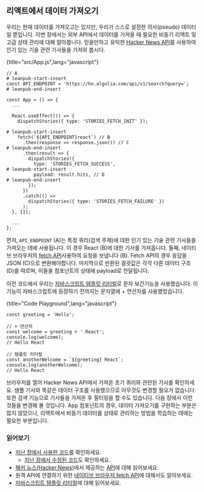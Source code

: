 ## 리액트에서 데이터 가져오기

우리는 현재 데이터를 가져오고는 있지만, 우리가 스스로 설정한 의사(pseudo) 데이터일 뿐입니다. 이번 장에서는 외부 API에서 데이터를 가져올 때 필요한 비동기 리액트 및 고급 상태 관리에 대해 알아봅니다. 믿을만하고 유익한 [Hacker News API](https://hn.algolia.com/api)를 사용하여 인기 있는 기술 관련 기사들을 가져와 봅시다.

{title="src/App.js",lang="javascript"}

~~~~~~~
// A
# leanpub-start-insert
const API_ENDPOINT = 'https://hn.algolia.com/api/v1/search?query=';
# leanpub-end-insert

const App = () => {
  ...

  React.useEffect(() => {
    dispatchStories({ type: 'STORIES_FETCH_INIT' });

# leanpub-start-insert
    fetch(`${API_ENDPOINT}react`) // B
      .then(response => response.json()) // C
# leanpub-end-insert
      .then(result => {
        dispatchStories({
          type: 'STORIES_FETCH_SUCCESS',
# leanpub-start-insert
          payload: result.hits, // D
# leanpub-end-insert
        });
      })
      .catch(() =>
        dispatchStories({ type: 'STORIES_FETCH_FAILURE' })
      );
  }, []);

  ...
};
~~~~~~~

먼저, `API_ENDPOINT` (A)는 특정 쿼리(검색 주제)에 대한 인기 있는 기술 관련 기사들을 가져오는 데에 사용됩니다. 이 경우 React (B)에 대한 기사를 가져옵니다. 둘째, 네이티브 브라우저의 [fetch API](https://developer.mozilla.org/en-US/docs/Web/API/Fetch_API)사용하여 요청을 보냅니다 (B). Fetch API의 경우 응답을 JSON (C)으로 변환해야합니다. 마지막으로 반환된 결괏값은 각각 다른 데이터 구조 (D)를 따르며, 이들을 컴포넌트의 상태에 payload로 전달됩니다.

이전 코드에서 우리는 [자바스크립트 템플릿 리터럴](https://developer.mozilla.org/en-US/docs/Web/JavaScript/Reference/Template_literals)로 문자 보간기능을 사용했습니다. 이 기능이 자바스크립트에 등장하기 전까지는 문자열에 + 연산자를 사용했었습니다.

{title="Code Playground",lang="javascript"}

~~~~~~~
const greeting = 'Hello';

// + 연산자
const welcome = greeting + ' React';
console.log(welcome);
// Hello React

// 템플릿 리터럴
const anotherWelcome = `${greeting} React`;
console.log(anotherWelcome);
// Hello React
~~~~~~~

브라우저를 열어 Hacker News API에서 가져온 초기 쿼리와 관련된 기사를 확인하세요. 샘플 기사와 똑같은 데이터 구조를 사용했으므로 아무것도 변경할 필요가 없습니다. 또한 검색 기능으로 기사들을 가져온 후 필터링을 할 수도 있습니다. 다음 장에서 이런 것들을 변경해 볼 것입니다. App 컴포넌트의 경우, 데이터 가져오기를 구현하는 부분은 많지 않았으나, 리액트에서 비동기 데이터를 상태로 관리하는 방법을 학습하는 데에는 필요한 부분입니다.

### 읽어보기

* [지난 장에서 사용한 코드](https://codesandbox.io/s/github/the-road-to-learn-react/hacker-stories/tree/hs/Data-Fetching-with-React)를 확인하세요.
  * [지난 장에서 수정된 코드](https://github.com/the-road-to-learn-react/hacker-stories/compare/hs/React-Impossible-States...hs/Data-Fetching-with-React?expand=1)도 확인하세요.
* [해커 뉴스(Hacker News)](https://news.ycombinator.com/)에서 제공하는 [API](https://hn.algolia.com/api)에 대해 읽어보세요.
* 원격 API에 연결하기 위한 [네이티브 브라우저 fetch API](https://developer.mozilla.org/en-US/docs/Web/API/Fetch_API)에 대해서도 알아보세요.
* [자바스크립트 템플릿 리터럴](https://developer.mozilla.org/en-US/docs/Web/JavaScript/Reference/Template_literals)에 대해 읽어보세요.

